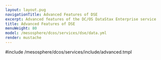 ```yaml
---
layout: layout.pug
navigationTitle: Advanced Features of DSE
excerpt: Advanced features of the DC/OS DataStax Enterprise service
title: Advanced Features of DSE
menuWeight: 80
model: /mesosphere/dcos/services/dse/data.yml
render: mustache
---
```


#include /mesosphere/dcos/services/include/advanced.tmpl
